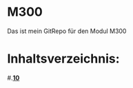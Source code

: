 # M300
Das ist mein GitRepo für den Modul M300
# Inhaltsverzeichnis:
  #.[__10__](https://github.com/aurora150/M300/tree/main/_10_)
